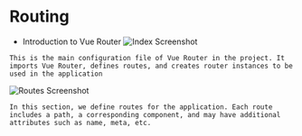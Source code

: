 # Routing

- Introduction to Vue Router
![Index Screenshot](/images/indexts.png)
``` plaintext 
This is the main configuration file of Vue Router in the project. It imports Vue Router, defines routes, and creates router instances to be used in the application
```

![Routes Screenshot](/images/routes.png)
``` plaintext 
In this section, we define routes for the application. Each route includes a path, a corresponding component, and may have additional attributes such as name, meta, etc.
```
